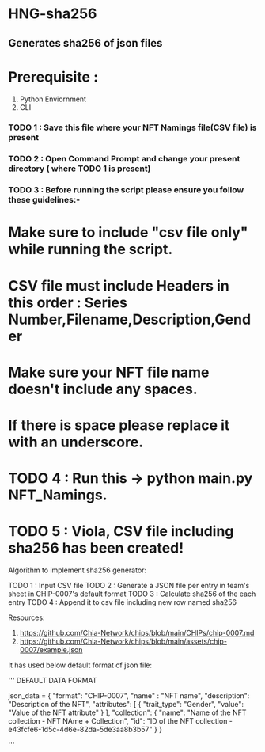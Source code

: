 # HNG-sha256 
## Generates sha256 of json files


# Prerequisite : 
1. Python Enviornment
2. CLI

### TODO 1 : Save this file where your NFT Namings file(CSV file) is present
### TODO 2 : Open Command Prompt and change your present directory ( where TODO 1 is present)
### TODO 3 : Before running the script please ensure you follow these guidelines:-
# Make sure to include "csv file only" while running the script.
# CSV file must include Headers in this order : Series Number,Filename,Description,Gender
# Make sure your NFT file name doesn't include any spaces.
# If there is space please replace it with an underscore.
# TODO 4 : Run this -> python main.py NFT_Namings.
# TODO 5 : Viola, CSV file including sha256 has been created!

Algorithm to implement sha256 generator:

TODO 1 : Input CSV file
TODO 2 : Generate a JSON file per entry in team's sheet in CHIP-0007's default format
TODO 3 : Calculate sha256 of the each entry
TODO 4 : Append it to csv file including new row named sha256

Resources:

1. https://github.com/Chia-Network/chips/blob/main/CHIPs/chip-0007.md
2. https://github.com/Chia-Network/chips/blob/main/assets/chip-0007/example.json

It has used below default format of json file:

'''
DEFAULT DATA FORMAT

json_data =
{
    "format": "CHIP-0007",
    "name" : "NFT name",
    "description": "Description of the NFT",
    "attributes": 
    [
        {
            "trait_type": "Gender",
            "value": "Value of the NFT attribute"
        }
    ],
    "collection": 
    {
        "name": "Name of the NFT collection - NFT NAme + Collection",
        "id": "ID of the NFT collection - e43fcfe6-1d5c-4d6e-82da-5de3aa8b3b57"
    }
}


'''

